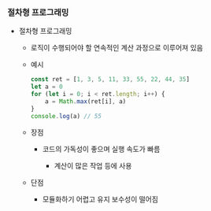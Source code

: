 ### 절차형 프로그래밍

- 절차형 프로그래밍
  
  - 로직이 수행되어야 할 연속적인 계산 과정으로 이루어져 있음
  
  - 예시
    
    ```js
    const ret = [1, 3, 5, 11, 33, 55, 22, 44, 35]
    let a = 0
    for (let i = 0; i < ret.length; i++) {
        a = Math.max(ret[i], a)
    }
    console.log(a) // 55
    ```
  
  - 장점
    
    - 코드의 가독성이 좋으며 실행 속도가 빠름
      
      - 계산이 많은 작업 등에 사용
  
  - 단점
    
    - 모듈화하기 어렵고 유지 보수성이 떨어짐
